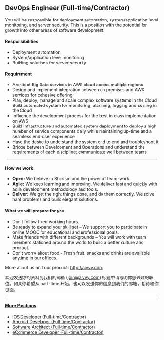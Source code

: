 ## DevOps Engineer (Full-time/Contractor)
You will be responsible for deployment automation, system/application level monitoring, and server security. This is a position with the potential for growth into other areas of software development.

#### Responsibilities
- Deployment automation
- System/application level monitoring
- Building solutions for server security

#### Requirement
- Architect Big Data services in AWS cloud across multiple regions
- Design and implement integration between on premises and AWS services for cohesive offering
- Plan, deploy, manage and scale complex software systems in the Cloud Build automated system for monitoring, alarming, logging and scaling in the Cloud
- Influence the development process for the best in class implementation on AWS
- Build infrastructure and automated system deployment to deploy a high number of service components daily while maintaining up-time and a seamless end-user experience
- Have the desire to understand the system end to end and troubleshoot it
- Bridge between Development and Operations and understand the requirements of each discipline; communicate well between teams

---------------
#### How we work
- **Open:** We believe in Sharism and the power of team-work.
- **Agile:** We keep learning and improving. We deliver fast and quickly with agile development methodology and tools.
- **Deliver:** We get the right things done, and do them correctly. We solve hard problems and build elegant solutions.

#### What we will prepare for you
- Don't follow fixed working hours.
- Be ready to expand your skill set – We support you to participate in online MOOC for educational and professional goals.
- Make friends with different backgrounds – You will work with team members stationed around the world to build a better culture and product.
- Don't worry about food – Fresh fruit, snacks and drinks are available anytime in our offices.

More about us and our product: http://aivvy.com

欢迎发送你的资料到我们的邮箱 (join@aivvy.com) 标题中请写明你感兴趣的职位。如果你希望从 part-time 开始，也可以发送你的信息到我们的邮箱，期待和你见面。

----------------
#### [More Positions](https://github.com/Doriscafe/missionaivvy/blob/master/anywhere.md)
- [iOS Developer (Full-time/Contractor)](https://github.com/Doriscafe/missionaivvy/blob/master/iOS.md)
- [Android Developer (Full-time/Contractor)](https://github.com/Doriscafe/missionaivvy/blob/master/Android.md)
- [Software Architect (Full-time/Contractor)](https://github.com/Doriscafe/missionaivvy/blob/master/SA.md)
- [eCommerce Developer (Full-time/Contractor)](https://github.com/Doriscafe/missionaivvy/blob/master/EC.md)

